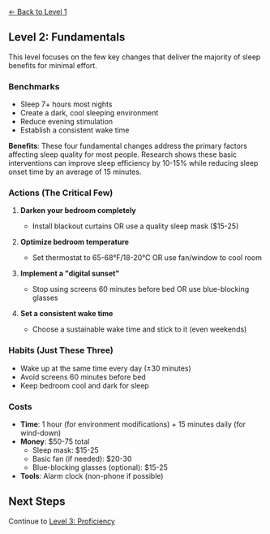 [← Back to Level 1](level-1)
## Level 2: Fundamentals

This level focuses on the few key changes that deliver the majority of sleep benefits for minimal effort.

### Benchmarks
- Sleep 7+ hours most nights
- Create a dark, cool sleeping environment
- Reduce evening stimulation
- Establish a consistent wake time

**Benefits**: These four fundamental changes address the primary factors affecting sleep quality for most people. Research shows these basic interventions can improve sleep efficiency by 10-15% while reducing sleep onset time by an average of 15 minutes.

### Actions (The Critical Few)
1. **Darken your bedroom completely**
   - Install blackout curtains OR use a quality sleep mask ($15-25)
   
2. **Optimize bedroom temperature**
   - Set thermostat to 65-68°F/18-20°C OR use fan/window to cool room
   
3. **Implement a "digital sunset"**
   - Stop using screens 60 minutes before bed OR use blue-blocking glasses

4. **Set a consistent wake time**
   - Choose a sustainable wake time and stick to it (even weekends)

### Habits (Just These Three)
- Wake up at the same time every day (±30 minutes)
- Avoid screens 60 minutes before bed
- Keep bedroom cool and dark for sleep

### Costs
- **Time**: 1 hour (for environment modifications) + 15 minutes daily (for wind-down)
- **Money**: $50-75 total
  - Sleep mask: $15-25
  - Basic fan (if needed): $20-30
  - Blue-blocking glasses (optional): $15-25
- **Tools**: Alarm clock (non-phone if possible)

## Next Steps
Continue to [Level 3: Proficiency](level-3)
